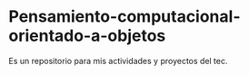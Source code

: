 # Pensamiento-computacional-orientado-a-objetos

Es un repositorio para mis actividades y proyectos del tec. 
